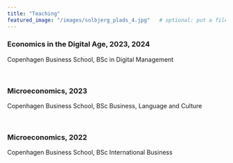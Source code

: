 ```yaml
---
title: "Teaching"
featured_image: "/images/solbjerg_plads_4.jpg"   # optional: put a file at static/images/hero.jpg
---
```

<div class="tl">
<!-- Markdown content -->

### Economics in the Digital Age, 2023, 2024  
Copenhagen Business School, BSc in Digital Management  

<br>

### Microeconomics, 2023  
Copenhagen Business School, BSc Business, Language and Culture  

<br>

### Microeconomics, 2022  
Copenhagen Business School, BSc International Business  

</div>
